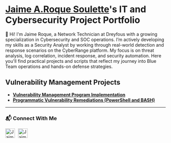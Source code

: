 # <a href="https://www.linkedin.com/in/joshmadakor/">Jaime A.Roque Soulette</a>'s IT and Cybersecurity Project Portfolio 

👋 Hi! I'm Jaime Roque, a Network Technician at Dreyfous with a growing specialization in Cybersecurity and SOC operations. I’m actively developing my skills as a Security Analyst by working through real-world detection and response scenarios on the CyberRange platform. My focus is on threat analysis, log correlation, incident response, and security automation. Here you'll find practical projects and scripts that reflect my journey into Blue Team operations and hands-on defense strategies.


##  Vulnerability Management Projects

- **[Vulnerability Management Program Implementation](https://github.com/jars25/vmp/tree/main)**
- **[Programmatic Vulnerability Remediations (PowerShell and BASH)](https://github.com/joshcybertest/programmatic-vulnerability-remediations)**



<hr/>

### 📬 Connect With Me

<p align="left">
  <a href="https://www.linkedin.com/in/jars1997" target="_blank">
    <img align="left" alt="Jaime Roque | LinkedIn" width="30px" style="margin-right: 10px;" src="https://cdn.jsdelivr.net/npm/simple-icons@v3/icons/linkedin.svg" />
  </a>
  <a href="https://github.com/jars25" target="_blank">
    <img align="left" alt="Jaime Roque | GitHub" width="30px" style="margin-right: 10px;" src="https://cdn.jsdelivr.net/npm/simple-icons@v3/icons/github.svg" />
  </a>
</p>

<br />


